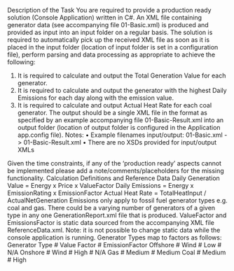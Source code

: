 Description of the Task
You are required to provide a production ready solution (Console Application) written in C#.
An XML file containing generator data (see accompanying file 01-Basic.xml) is produced and provided as input into an input folder on a regular basis. 
The solution is required to automatically pick up the received XML file as soon as it is placed in the input folder (location of input folder is set in a configuration file), perform parsing and data processing as appropriate to achieve the following:
1.	It is required to calculate and output the Total Generation Value for each generator.
2.	It is required to calculate and output the generator with the highest Daily Emissions for each day along with the emission value.
3.	It is required to calculate and output Actual Heat Rate for each coal generator. 
The output should be a single XML file in the format as specified by an example accompanying file 01-Basic-Result.xml into an output folder (location of output folder is configured in the Application app.config file). 
Notes:
•	Example filenames input/output: 01-Basic.xml -> 01-Basic-Result.xml
•	There are no XSDs provided for input/output XMLs

Given the time constraints, if any of the ‘production ready’ aspects cannot be implemented please add a note/comments/placeholders for the missing functionality.
Calculation Definitions and Reference Data
Daily Generation Value = Energy x Price x ValueFactor
Daily Emissions = Energy x EmissionRating x EmissionFactor
Actual Heat Rate = TotalHeatInput / ActualNetGeneration
Emissions only apply to fossil fuel generator types e.g. coal and gas. There could be a varying number of generators of a given type in any one GenerationReport.xml file that is produced.
ValueFactor and EmissionsFactor is static data sourced from the accompanying XML file ReferenceData.xml. Note: it is not possible to change static data while the console application is running. 
Generator Types map to factors as follows:
Generator Type #	Value Factor	#  EmissionFactor
Offshore # Wind	# Low	# N/A
Onshore # Wind	# High	# N/A
Gas	# Medium	# Medium
Coal	# Medium	# High

